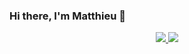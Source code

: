### Hi there, I'm Matthieu 👋

<div align="center">
  <a href="https://github.com/Zapharaos">
    <img src="https://github-readme-stats.vercel.app/api?username=Zapharaos&custom_title=GitHub+Stats&show_icons=true&layout=compact&hide_border=true&theme=github_dark&count_private=true&rank_icon=percentile&include_all_commits=true&show=reviews,discussions_started,discussions_answered,prs_merged,prs_merged_percentage" />
  </a>

  <a href="https://github.com/Zapharaos">
    <img src="https://github-readme-stats.vercel.app/api/wakatime?username=Zapharaos&layout=compact&hide_border=true&theme=github_dark&langs_count=10" />
  </a>
</div>
